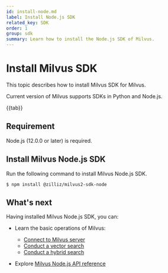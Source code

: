 ```yaml
---
id: install-node.md
label: Install Node.js SDK
related_key: SDK
order: 1
group: sdk
summary: Learn how to install the Node.js SDK of Milvus.
---
```


# Install Milvus SDK

This topic describes how to install Milvus SDK for Milvus.

Current version of Milvus supports SDKs in Python and Node.js.

{{tab}}

## Requirement

Node.js (12.0.0 or later) is required.

## Install Milvus Node.js SDK

Run the following command to install Milvus Node.js SDK.

```
$ npm install @zilliz/milvus2-sdk-node
```

## What's next

Having installed Milvus Node.js SDK, you can:

- Learn the basic operations of Milvus:
  - [Connect to Milvus server](manage_connection.md)
  - [Conduct a vector search](search.md)
  - [Conduct a hybrid search](hybridsearch.md)

- Explore [Milvus Node.js API reference](/api-reference/node/v{{var.milvus_node_sdk_version}}/tutorial.html)

